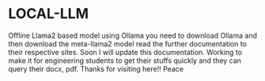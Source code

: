 # LOCAL-LLM
Offline Llama2 based model using Ollama
you need to download Ollama and then download the meta-llama2 model read the further documentation to their respective sites. Soon I will update this documentation.
Working to make it for engineering students to get their stuffs quickly and they can query their docx, pdf.
Thanks for visiting here!! Peace
